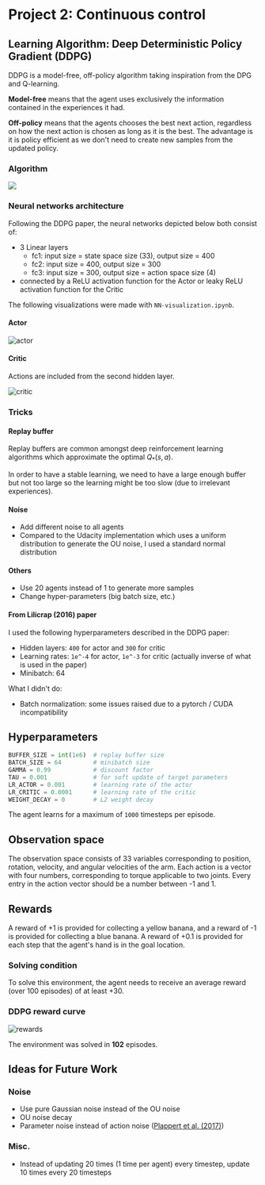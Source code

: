 # Project 2: Continuous control

<!-- The report clearly describes the learning algorithm, along with the chosen hyperparameters. It also describes the model architectures for any neural networks. -->

## Learning Algorithm: Deep Deterministic Policy Gradient (DDPG)

DDPG is a model-free, off-policy algorithm taking inspiration from the DPG and Q-learning.

__Model-free__ means that the agent uses exclusively the information contained in the experiences it had.

__Off-policy__ means that the agents chooses the best next action, regardless on how the next action is chosen as long as it is the best. The advantage is it is policy efficient as we don't need to create new samples from the updated policy.

### Algorithm

![](img/ddpg_algorithm.png)

### Neural networks architecture
Following the DDPG paper, the neural networks depicted below both consist of:
* 3 Linear layers
  * fc1: input size = state space size (33), output size = 400
  * fc2: input size = 400, output size = 300
  * fc3: input size = 300, output size = action space size (4)
* connected by a ReLU activation function for the Actor or leaky ReLU activation function for the Critic

The following visualizations were made with `NN-visualization.ipynb`.

#### Actor
![actor](img/actor-nn.svg)

#### Critic

Actions are included from the second hidden layer.

![critic](img/critic-nn.svg)

### Tricks

#### Replay buffer
Replay buffers are common amongst deep reinforcement learning algorithms which approximate the optimal $Q_*(s,a)$.

In order to have a stable learning, we need to have a large enough buffer but not too large so the learning might be too slow (due to irrelevant experiences).

#### Noise
* Add different noise to all agents
* Compared to the Udacity implementation which uses a uniform distribution to generate the OU noise, I used a standard normal distribution

#### Others
* Use 20 agents instead of 1 to generate more samples
* Change hyper-parameters (big batch size, etc.)

#### From Lilicrap (2016) paper
I used the following hyperparameters described in the DDPG paper:
* Hidden layers: `400` for actor and `300` for critic
* Learning rates: `1e^-4` for actor, `1e^-3` for critic (actually inverse of what is used in the paper)
* Minibatch: 64

What I didn't do:
* Batch normalization: some issues raised due to a pytorch / CUDA incompatibility


## Hyperparameters

```py
BUFFER_SIZE = int(1e6)  # replay buffer size
BATCH_SIZE = 64         # minibatch size
GAMMA = 0.99            # discount factor
TAU = 0.001             # for soft update of target parameters
LR_ACTOR = 0.001        # learning rate of the actor
LR_CRITIC = 0.0001      # learning rate of the critic
WEIGHT_DECAY = 0        # L2 weight decay
```
The agent learns for a maximum of `1000` timesteps per episode.

## Observation space
The observation space consists of 33 variables corresponding to position, rotation, velocity, and angular velocities of the arm. Each action is a vector with four numbers, corresponding to torque applicable to two joints. Every entry in the action vector should be a number between -1 and 1.

## Rewards
A reward of +1 is provided for collecting a yellow banana, and a reward of -1 is provided for collecting a blue banana.
A reward of +0.1 is provided for each step that the agent's hand is in the goal location.


### Solving condition
To solve this environment, the agent needs to receive an average reward (over 100 episodes) of at least +30.

### DDPG reward curve
![rewards](img/rewards-102.png)

The environment was solved in __102__ episodes.

## Ideas for Future Work

### Noise
* Use pure Gaussian noise instead of the OU noise
* OU noise decay
* Parameter noise instead of action noise ([Plappert et al. (2017)](https://arxiv.org/abs/1706.01905))

### Misc.
* Instead of updating 20 times (1 time per agent) every timestep, update 10 times every 20 timesteps

